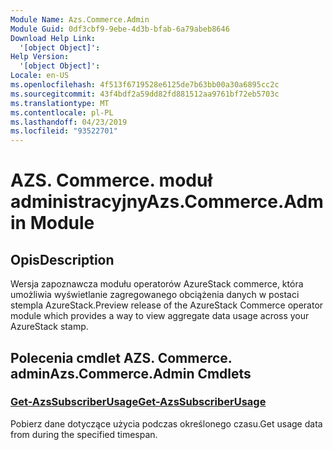 ```yaml
---
Module Name: Azs.Commerce.Admin
Module Guid: 0df3cbf9-9ebe-4d3b-bfab-6a79abeb8646
Download Help Link:
  '[object Object]': 
Help Version:
  '[object Object]': 
Locale: en-US
ms.openlocfilehash: 4f513f6719528e6125de7b63bb00a30a6895cc2c
ms.sourcegitcommit: 43f4bdf2a59dd82fd881512aa9761bf72eb5703c
ms.translationtype: MT
ms.contentlocale: pl-PL
ms.lasthandoff: 04/23/2019
ms.locfileid: "93522701"
---
```

# <span data-ttu-id="47e50-101">AZS. Commerce. moduł administracyjny</span><span class="sxs-lookup"><span data-stu-id="47e50-101">Azs.Commerce.Admin Module</span></span>
## <span data-ttu-id="47e50-102">Opis</span><span class="sxs-lookup"><span data-stu-id="47e50-102">Description</span></span>
<span data-ttu-id="47e50-103">Wersja zapoznawcza modułu operatorów AzureStack commerce, która umożliwia wyświetlanie zagregowanego obciążenia danych w postaci stempla AzureStack.</span><span class="sxs-lookup"><span data-stu-id="47e50-103">Preview release of the AzureStack Commerce operator module which provides a way to view aggregate data usage across your AzureStack stamp.</span></span>

## <span data-ttu-id="47e50-104">Polecenia cmdlet AZS. Commerce. admin</span><span class="sxs-lookup"><span data-stu-id="47e50-104">Azs.Commerce.Admin Cmdlets</span></span>
### [<span data-ttu-id="47e50-105">Get-AzsSubscriberUsage</span><span class="sxs-lookup"><span data-stu-id="47e50-105">Get-AzsSubscriberUsage</span></span>](Get-AzsSubscriberUsage.md)
<span data-ttu-id="47e50-106">Pobierz dane dotyczące użycia podczas określonego czasu.</span><span class="sxs-lookup"><span data-stu-id="47e50-106">Get usage data from during the specified timespan.</span></span>

